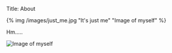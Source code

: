 Title: About



{% img /images/just_me.jpg "It's just me" "Image of myself" %}

Hm.....

![Image of myself]({static}/images/just_me.jpg)